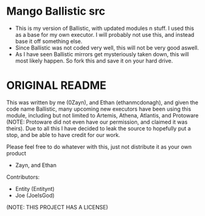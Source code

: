 # Mango Ballistic src

- This is my version of Ballistic, with updated modules n stuff. I used this as a base for my own executor. I will probably not use this, and instead base it off something else.
- Since Ballistic was not coded very well, this will not be very good aswell.
- As I have seen Ballistic mirrors get mysteriously taken down, this will most likely happen. So fork this and save it on your hard drive.

# ORIGINAL README
This was written by me (0Zayn), and Ethan (ethanmcdonagh), and given the code name Ballistic, many upcoming new executors have been using this module, including but not limited to Artemis, Athena, Atlantis, and Protoware (NOTE: Protoware did not even have our permission, and claimed it was theirs).
Due to all this I have decided to leak the source to hopefully put a stop, and be able to have credit for our work.

Please feel free to do whatever with this, just not distribute it as your own product

- Zayn, and Ethan

Contributors:
- Entity (Entitynt)
- Joe (JoeIsGod)

(NOTE: THIS PROJECT HAS A LICENSE)
